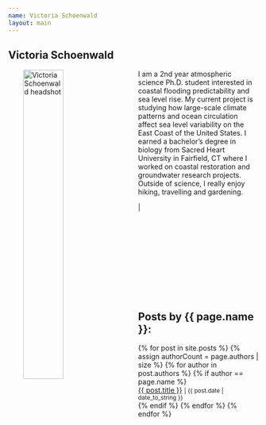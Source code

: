 ```yaml
---
name: Victoria Schoenwald
layout: main
---
```


<article class="article-page">
  <div class="page-content">
    <h2>Victoria Schoenwald</h2>
    <p><img src="{{ site.url }}/assets/img/Schoenwald_headshot.jpg" alt="Victoria Schoenwald headshot" width="40%" align="left" hspace="30">I am a 2nd year atmospheric science Ph.D. student interested in coastal flooding predictability and sea level rise. My current project is studying how large-scale climate patterns and ocean circulation affect sea level variability on the East Coast of the United States. I earned a bachelor’s degree in biology from Sacred Heart University in Fairfield, CT where I worked on coastal restoration and groundwater research projects. Outside of science, I really enjoy hiking, travelling and gardening.  </p>
    <a href="https://twitter.com/vkschoenwald" target="_blank"><i class="fa fa-twitter" aria-hidden="true"></i></a> | <a href="https://www.linkedin.com/in/victoria-schoenwald-69346a13b/" target="_blank"><i class="fa fa-linkedin" aria-hidden="true"></i></a><br><br><br><br><br><br><br><br><br><br><br>
    <h2>Posts by {{ page.name }}:</h2>
    <ul>
    {% for post in site.posts %}
      {% assign authorCount = page.authors | size %}
      {% for author in post.authors %}
        {% if author == page.name %}
          <div class="tag-list">
            <span><a href="{{ site.baseurl }}{{ post.url }}">{{ post.title }}</a></span>
            <small><span>| {{ post.date | date_to_string }}</span></small>
          </div>
        {% endif %}
      {% endfor %}
    {% endfor %}
    </ul>
  </div> <!-- End Page Content -->
</article> <!-- End Article Page -->
